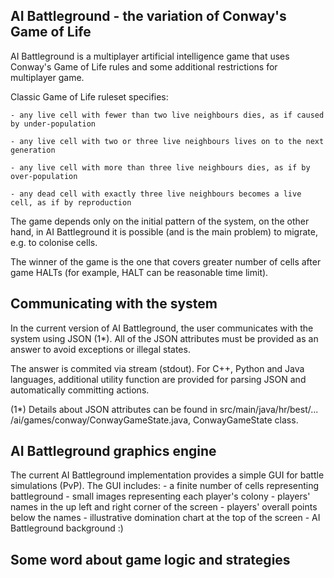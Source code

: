 AI Battleground - the variation of Conway's Game of Life
--------------------------------------------------------

AI Battleground is a multiplayer artificial intelligence game that uses Conway's
Game of Life rules and some additional restrictions for multiplayer game.

Classic Game of Life ruleset specifies:
	
	- any live cell with fewer than two live neighbours dies, as if caused
	by under-population
	
	- any live cell with two or three live neighbours lives on to the next
	generation
	
	- any live cell with more than three live neighbours dies, as if by
	over-population
	
	- any dead cell with exactly three live neighbours becomes a live
	cell, as if by reproduction

The game depends only on the initial pattern of the system, on the other hand,
in AI Battleground it is possible (and is the main problem) to migrate, e.g.
to colonise cells.

The winner of the game is the one that covers greater number of cells after
game HALTs (for example, HALT can be reasonable time limit).


Communicating with the system
-----------------------------

In the current version of AI Battleground, the user communicates with the 
system using JSON (1*). All of the JSON attributes must be provided as an
answer to avoid exceptions or illegal states.

The answer is commited via stream (stdout). For C++, Python and Java
languages, additional utility function are provided for parsing JSON and
automatically committing actions.


(1*) Details about JSON attributes can be found in src/main/java/hr/best/...
/ai/games/conway/ConwayGameState.java, ConwayGameState class.


AI Battleground graphics engine
-------------------------------

The current AI Battleground implementation provides a simple GUI for battle
simulations (PvP). The GUI includes:
	- a finite number of cells representing battleground
	- small images representing each player's colony
	- players' names in the up left and right corner of the screen
	- players' overall points below the names
	- illustrative domination chart at the top of the screen
	- AI Battleground background :)


Some word about game logic and strategies
-----------------------------------------


